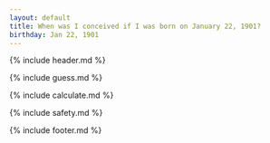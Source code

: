 ```yaml
---
layout: default
title: When was I conceived if I was born on January 22, 1901?
birthday: Jan 22, 1901
---
```


{% include header.md %}

{% include guess.md %}

{% include calculate.md %}

{% include safety.md %}

{% include footer.md %}



